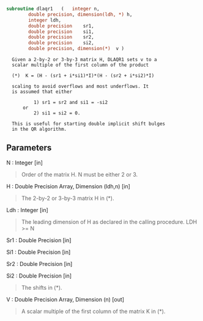 ```fortran
subroutine dlaqr1	(	integer	n,
		double precision, dimension(ldh, *)	h,
		integer	ldh,
		double precision	sr1,
		double precision	si1,
		double precision	sr2,
		double precision	si2,
		double precision, dimension(*)	v )
```

      Given a 2-by-2 or 3-by-3 matrix H, DLAQR1 sets v to a
      scalar multiple of the first column of the product

      (*)  K = (H - (sr1 + i*si1)*I)*(H - (sr2 + i*si2)*I)

      scaling to avoid overflows and most underflows. It
      is assumed that either

              1) sr1 = sr2 and si1 = -si2
          or
              2) si1 = si2 = 0.

      This is useful for starting double implicit shift bulges
      in the QR algorithm.

## Parameters
N : Integer [in]
> Order of the matrix H. N must be either 2 or 3.

H : Double Precision Array, Dimension (ldh,n) [in]
> The 2-by-2 or 3-by-3 matrix H in (*).

Ldh : Integer [in]
> The leading dimension of H as declared in
> the calling procedure.  LDH >= N

Sr1 : Double Precision [in]

Si1 : Double Precision [in]

Sr2 : Double Precision [in]

Si2 : Double Precision [in]
> The shifts in (*).

V : Double Precision Array, Dimension (n) [out]
> A scalar multiple of the first column of the
> matrix K in (*).

